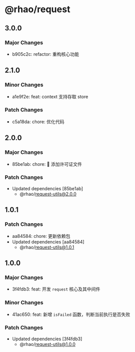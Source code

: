 # @rhao/request

## 3.0.0

### Major Changes

- b905c2c: refactor: 重构核心功能

## 2.1.0

### Minor Changes

- a1e9f2e: feat: context 支持存取 store

### Patch Changes

- c5a18da: chore: 优化代码

## 2.0.0

### Major Changes

- 85be1ab: chore: 🤖 添加许可证文件

### Patch Changes

- Updated dependencies [85be1ab]
  - @rhao/request-utils@2.0.0

## 1.0.1

### Patch Changes

- aa84584: chore: 更新依赖包
- Updated dependencies [aa84584]
  - @rhao/request-utils@1.0.1

## 1.0.0

### Major Changes

- 3f4fdb3: feat: 开发 `request` 核心及其中间件

### Minor Changes

- 41ac650: feat: 新增 `isFailed` 函数，判断当前执行是否失败

### Patch Changes

- Updated dependencies [3f4fdb3]
  - @rhao/request-utils@1.0.0
